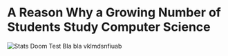 # A Reason Why a Growing Number of Students Study Computer Science
![Stats](https://imagesvc.meredithcorp.io/v3/mm/image?url=https%3A%2F%2Fmoneydotcomvip.files.wordpress.com%2F2015%2F05%2Fscreen-shot-2015-05-26-at-10-59-51-am.png&w=550&c=sc&poi=face&q=85)
Doom Test Bla bla vklmdsnfiuab
